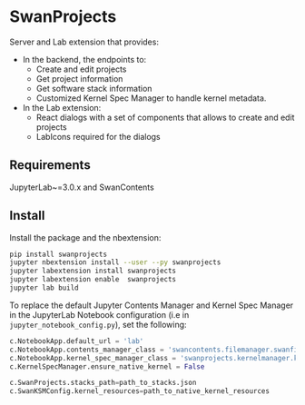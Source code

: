 # SwanProjects

Server and Lab extension that provides:
* In the backend, the endpoints to:
  * Create and edit projects
  * Get project information
  * Get software stack information
  * Customized Kernel Spec Manager  to handle kernel metadata.
* In the Lab extension:
  * React dialogs with a set of components that allows to create and edit projects
  * LabIcons required for the dialogs

## Requirements

JupyterLab~=3.0.x and SwanContents

## Install

Install the package and the nbextension:

```bash
pip install swanprojects
jupyter nbextension install --user --py swanprojects
jupyter labextension install swanprojects
jupyter labextension enable  swanprojects
jupyter lab build
```


To replace the default Jupyter Contents Manager and Kernel Spec Manager in the JupyterLab Notebook configuration (i.e in `jupyter_notebook_config.py`), set the following:

```python
c.NotebookApp.default_url = 'lab'
c.NotebookApp.contents_manager_class = 'swancontents.filemanager.swanfilemanager.SwanFileManager'
c.NotebookApp.kernel_spec_manager_class = 'swanprojects.kernelmanager.kernelspecmanager.SwanKernelSpecManager'
c.KernelSpecManager.ensure_native_kernel = False

c.SwanProjects.stacks_path=path_to_stacks.json
c.SwanKSMConfig.kernel_resources=path_to_native_kernel_resources
```

